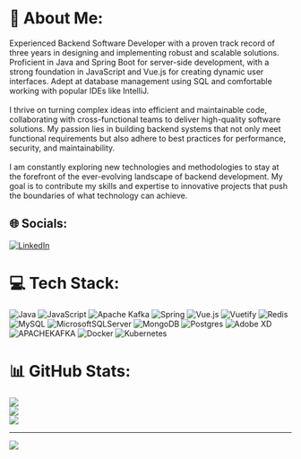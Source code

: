 # 💫 About Me:
Experienced Backend Software Developer with a proven track record of three years in designing and implementing robust and scalable solutions. Proficient in Java and Spring Boot for server-side development, with a strong foundation in JavaScript and Vue.js for creating dynamic user interfaces. Adept at database management using SQL and comfortable working with popular IDEs like IntelliJ.<br><br>I thrive on turning complex ideas into efficient and maintainable code, collaborating with cross-functional teams to deliver high-quality software solutions. My passion lies in building backend systems that not only meet functional requirements but also adhere to best practices for performance, security, and maintainability.<br><br>I am constantly exploring new technologies and methodologies to stay at the forefront of the ever-evolving landscape of backend development. My goal is to contribute my skills and expertise to innovative projects that push the boundaries of what technology can achieve.


## 🌐 Socials:
[![LinkedIn](https://img.shields.io/badge/LinkedIn-%230077B5.svg?logo=linkedin&logoColor=white)](https://linkedin.com/in/https://www.linkedin.com/in/sebastianpereira99/) 

# 💻 Tech Stack:
![Java](https://img.shields.io/badge/java-%23ED8B00.svg?style=for-the-badge&logo=openjdk&logoColor=white) ![JavaScript](https://img.shields.io/badge/javascript-%23323330.svg?style=for-the-badge&logo=javascript&logoColor=%23F7DF1E) ![Apache Kafka](https://img.shields.io/badge/Apache%20Kafka-000?style=for-the-badge&logo=apachekafka) ![Spring](https://img.shields.io/badge/spring-%236DB33F.svg?style=for-the-badge&logo=spring&logoColor=white) ![Vue.js](https://img.shields.io/badge/vue.js-%2335495e.svg?style=for-the-badge&logo=vuedotjs&logoColor=%234FC08D) ![Vuetify](https://img.shields.io/badge/Vuetify-1867C0?style=for-the-badge&logo=vuetify&logoColor=AEDDFF) ![Redis](https://img.shields.io/badge/redis-%23DD0031.svg?style=for-the-badge&logo=redis&logoColor=white) ![MySQL](https://img.shields.io/badge/mysql-%2300000f.svg?style=for-the-badge&logo=mysql&logoColor=white) ![MicrosoftSQLServer](https://img.shields.io/badge/Microsoft%20SQL%20Server-CC2927?style=for-the-badge&logo=microsoft%20sql%20server&logoColor=white) ![MongoDB](https://img.shields.io/badge/MongoDB-%234ea94b.svg?style=for-the-badge&logo=mongodb&logoColor=white) ![Postgres](https://img.shields.io/badge/postgres-%23316192.svg?style=for-the-badge&logo=postgresql&logoColor=white) ![Adobe XD](https://img.shields.io/badge/Adobe%20XD-470137?style=for-the-badge&logo=Adobe%20XD&logoColor=#FF61F6) ![APACHEKAFKA](https://img.shields.io/badge/apachekafka-231F20.svg?style=for-the-badge&logo=apachekafka&logoColor=white&color=%23231F20) ![Docker](https://img.shields.io/badge/docker-%230db7ed.svg?style=for-the-badge&logo=docker&logoColor=white) ![Kubernetes](https://img.shields.io/badge/kubernetes-%23326ce5.svg?style=for-the-badge&logo=kubernetes&logoColor=white)
# 📊 GitHub Stats:
![](https://github-readme-stats.vercel.app/api?username=JSebasDev&theme=vue-dark&hide_border=true&include_all_commits=false&count_private=false)<br/>
![](https://github-readme-streak-stats.herokuapp.com/?user=JSebasDev&theme=vue-dark&hide_border=true)<br/>
![](https://github-readme-stats.vercel.app/api/top-langs/?username=JSebasDev&theme=vue-dark&hide_border=true&include_all_commits=false&count_private=false&layout=compact)

---
[![](https://visitcount.itsvg.in/api?id=JSebasDev&icon=0&color=0)](https://visitcount.itsvg.in)

<!-- Proudly created with GPRM ( https://gprm.itsvg.in ) -->
